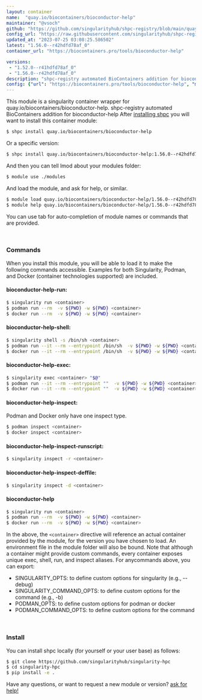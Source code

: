 ```yaml
---
layout: container
name:  "quay.io/biocontainers/bioconductor-help"
maintainer: "@vsoch"
github: "https://github.com/singularityhub/shpc-registry/blob/main/quay.io/biocontainers/bioconductor-help/container.yaml"
config_url: "https://raw.githubusercontent.com/singularityhub/shpc-registry/main/quay.io/biocontainers/bioconductor-help/container.yaml"
updated_at: "2023-07-25 03:08:25.586502"
latest: "1.56.0--r42hdfd78af_0"
container_url: "https://biocontainers.pro/tools/bioconductor-help"

versions:
 - "1.52.0--r41hdfd78af_0"
 - "1.56.0--r42hdfd78af_0"
description: "shpc-registry automated BioContainers addition for bioconductor-help"
config: {"url": "https://biocontainers.pro/tools/bioconductor-help", "maintainer": "@vsoch", "description": "shpc-registry automated BioContainers addition for bioconductor-help", "latest": {"1.56.0--r42hdfd78af_0": "sha256:a8d57c8b5e7d7963f87d6a26bfdd0972eec9b20545b86539555766133f7ebe45"}, "tags": {"1.52.0--r41hdfd78af_0": "sha256:581c7fd7b9b6c1fe7c07cf24b626836ec89c758e4ecc8dd3b0d86b3b63fa75f8", "1.56.0--r42hdfd78af_0": "sha256:a8d57c8b5e7d7963f87d6a26bfdd0972eec9b20545b86539555766133f7ebe45"}, "docker": "quay.io/biocontainers/bioconductor-help"}
---
```


This module is a singularity container wrapper for quay.io/biocontainers/bioconductor-help.
shpc-registry automated BioContainers addition for bioconductor-help
After [installing shpc](#install) you will want to install this container module:


```bash
$ shpc install quay.io/biocontainers/bioconductor-help
```

Or a specific version:

```bash
$ shpc install quay.io/biocontainers/bioconductor-help:1.56.0--r42hdfd78af_0
```

And then you can tell lmod about your modules folder:

```bash
$ module use ./modules
```

And load the module, and ask for help, or similar.

```bash
$ module load quay.io/biocontainers/bioconductor-help/1.56.0--r42hdfd78af_0
$ module help quay.io/biocontainers/bioconductor-help/1.56.0--r42hdfd78af_0
```

You can use tab for auto-completion of module names or commands that are provided.

<br>

### Commands

When you install this module, you will be able to load it to make the following commands accessible.
Examples for both Singularity, Podman, and Docker (container technologies supported) are included.

#### bioconductor-help-run:

```bash
$ singularity run <container>
$ podman run --rm  -v ${PWD} -w ${PWD} <container>
$ docker run --rm  -v ${PWD} -w ${PWD} <container>
```

#### bioconductor-help-shell:

```bash
$ singularity shell -s /bin/sh <container>
$ podman run --it --rm --entrypoint /bin/sh  -v ${PWD} -w ${PWD} <container>
$ docker run --it --rm --entrypoint /bin/sh  -v ${PWD} -w ${PWD} <container>
```

#### bioconductor-help-exec:

```bash
$ singularity exec <container> "$@"
$ podman run --it --rm --entrypoint ""  -v ${PWD} -w ${PWD} <container> "$@"
$ docker run --it --rm --entrypoint ""  -v ${PWD} -w ${PWD} <container> "$@"
```

#### bioconductor-help-inspect:

Podman and Docker only have one inspect type.

```bash
$ podman inspect <container>
$ docker inspect <container>
```

#### bioconductor-help-inspect-runscript:

```bash
$ singularity inspect -r <container>
```

#### bioconductor-help-inspect-deffile:

```bash
$ singularity inspect -d <container>
```



#### bioconductor-help

```bash
$ singularity run <container>
$ podman run --rm  -v ${PWD} -w ${PWD} <container>
$ docker run --rm  -v ${PWD} -w ${PWD} <container>
```


In the above, the `<container>` directive will reference an actual container provided
by the module, for the version you have chosen to load. An environment file in the
module folder will also be bound. Note that although a container
might provide custom commands, every container exposes unique exec, shell, run, and
inspect aliases. For anycommands above, you can export:

 - SINGULARITY_OPTS: to define custom options for singularity (e.g., --debug)
 - SINGULARITY_COMMAND_OPTS: to define custom options for the command (e.g., -b)
 - PODMAN_OPTS: to define custom options for podman or docker
 - PODMAN_COMMAND_OPTS: to define custom options for the command

<br>

### Install

You can install shpc locally (for yourself or your user base) as follows:

```bash
$ git clone https://github.com/singularityhub/singularity-hpc
$ cd singularity-hpc
$ pip install -e .
```

Have any questions, or want to request a new module or version? [ask for help!](https://github.com/singularityhub/singularity-hpc/issues)
